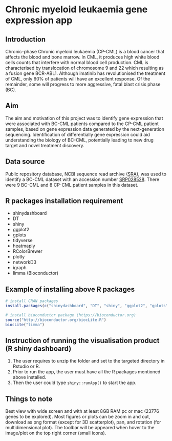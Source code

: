# Chronic myeloid leukaemia gene expression app

## Introduction 
Chronic-phase Chronic myeloid leukaemia (CP-CML) is a blood cancer that affects the blood and bone marrow. In CML, it produces high white blood cells counts that interfere with normal blood cell production. CML is characterised by translocation of chromosome 9 and 22 which resulting as a fusion gene BCR-ABL1. Although imatinib has revolutionised the treatment of CML, only 60% of patients will have an excellent response. Of the remainder, some will progress to more aggressive, fatal blast crisis phase (BC).


## Aim
The aim and motivation of this project was to identify gene expression that were associated with BC-CML patients compared to the CP-CML patient samples, based on gene expression data generated by the next-generation sequencing. Identification of differentially gene expression could aid understanding the biology of BC-CML, potentially leading to new drug target and novel treatment discovery.

## Data source
Public repository database, NCBI sequence read archive ([SRA](https://www.ncbi.nlm.nih.gov/sra)), was used to identify a BC-CML dataset with an accession number [SRP028528](https://trace.ncbi.nlm.nih.gov/Traces/study/?acc=SRP028528). There were 9 BC-CML and 8 CP-CML patient samples in this dataset. 

## R packages installation requirement
* shinydashboard
* DT
* shiny
* ggplot2
* gplots
* tidyverse
* heatmaply
* RColorBrewer
* plotly
* networkD3
* igraph
* limma (Bioconductor)

## Example of installing above R packages
```r
# install CRAN packages
install.packages(c("shinydashboard", "DT", "shiny", "ggplot2", "gplots", "tidyverse", "heatmaply", "RColorBrewer", "plotly", "networkD3", "igraph"))

# install bioconductor package (https://bioconductor.org)
source("http://bioconductor.org/biocLite.R") 
biocLite("limma")
```

## Instruction of running the visualisation product (R shiny dashboard)
1. The user requires to unzip the folder and set to the targeted directory in Rstudio or R. 
2. Prior to run the app, the user must have all the R packages mentioned above installed. 
3. Then the user could type `shiny::runApp()` to start the app.

## Things to note
Best view with wide screen and with at least 8GB RAM pc or mac (23776 genes to be explored). Most figures or plots can be zoom in and out, download as png format (except for 3D scatterplot), pan, and rotation (for multidimensional plot). The toolbar will be appeared when hover to the image/plot on the top right corner (small icons).


